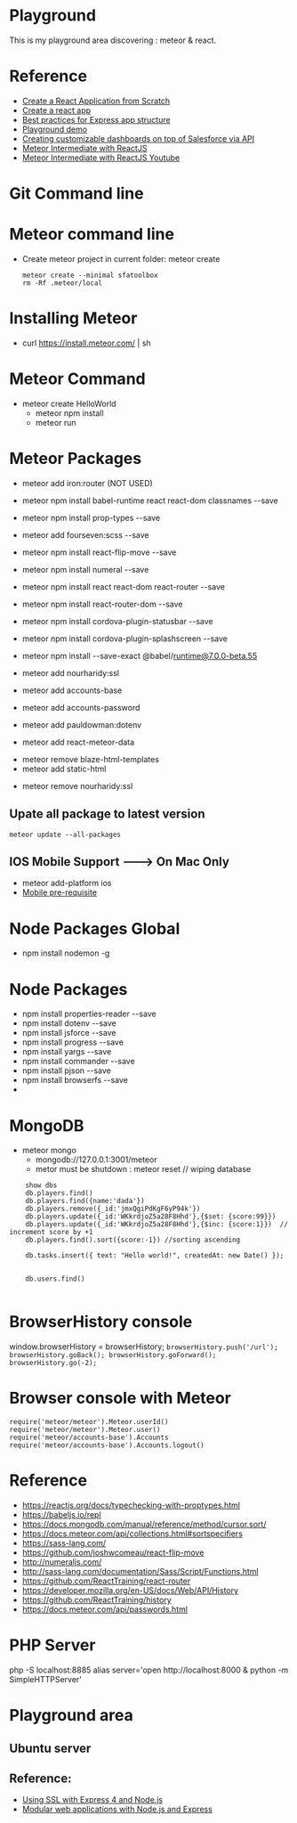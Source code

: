 # Playground
This is my playground area discovering : meteor & react.

# Reference
* [Create a React Application from Scratch](https://blog.cloudboost.io/create-a-react-application-from-scratch-part-1-introduction-b2e66dfb3aae)
* [Create a react app](https://github.com/facebook/create-react-app)
* [Best practices for Express app structure](https://www.terlici.com/2014/08/25/best-practices-express-structure.html)
* [Playground demo](https://github.com/mmurph23/sf-connect-dev)
* [Creating customizable dashboards on top of Salesforce via API](https://github.com/mmurph23/salesforce-dashboard)
* [Meteor Intermediate with ReactJS](https://github.com/meteor/intermediate-example)
* [Meteor Intermediate with ReactJS Youtube](https://www.youtube.com/playlist?list=PLLnpHn493BHFYZUSK62aVycgcAouqBt7V)


# Git Command line


# Meteor command line
* Create meteor project in current folder: meteor create
  ```
  meteor create --minimal sfatoolbox
  rm -Rf .meteor/local
  ```

# Installing Meteor
* curl https://install.meteor.com/ | sh

# Meteor Command
* meteor create HelloWorld
    * meteor npm install
    * meteor run

# Meteor Packages
* meteor add iron:router (NOT USED)
  
* meteor npm install babel-runtime react react-dom classnames --save 
* meteor npm install prop-types --save
* meteor add fourseven:scss --save
* meteor npm install react-flip-move --save
* meteor npm install numeral --save
* meteor npm install react react-dom react-router --save
* meteor npm install react-router-dom --save 
* meteor npm install cordova-plugin-statusbar --save
* meteor npm install cordova-plugin-splashscreen --save
* meteor npm install --save-exact @babel/runtime@7.0.0-beta.55

* meteor add nourharidy:ssl
* meteor add accounts-base
* meteor add accounts-password
* meteor add pauldowman:dotenv
* meteor add react-meteor-data
<!--- Causing Uncaught Error: Target container is not a DOM element. on client side, then add static-html -->
* meteor remove blaze-html-templates 
* meteor add static-html
<!-- if nourharidy:ssl :  Uncaught ReferenceError: Template is not defined -->
* meteor remove nourharidy:ssl


## Upate all package to latest version 
```
meteor update --all-packages
```

## IOS Mobile Support  ---> On Mac Only
* meteor add-platform ios
* [Mobile pre-requisite](https://guide.meteor.com/mobile.html#installing-prerequisites)


# Node Packages Global
* npm install nodemon -g

# Node Packages
* npm install properties-reader --save
* npm install dotenv --save
* npm install jsforce --save
* npm install progress --save
* npm install yargs --save
* npm install commander --save
* npm install pjson --save
* npm install browserfs --save
* 


# MongoDB
* meteor mongo
    * mongodb://127.0.0.1:3001/meteor
    * metor must be shutdown : meteor reset  // wiping database
```
    show dbs
    db.players.find()
    db.players.find({name:'dada'})
    db.players.remove({_id:'jmxQgiPdKgF6yP94k'})
    db.players.update({_id:'WKkrdjoZ5a28F8Hhd'},{$set: {score:99}})
    db.players.update({_id:'WKkrdjoZ5a28F8Hhd'},{$inc: {score:1}})  // increment score by +1
    db.players.find().sort({score:-1}) //sorting ascending

    db.tasks.insert({ text: "Hello world!", createdAt: new Date() });
    

    db.users.find()
    
```

# BrowserHistory console
window.browserHistory = browserHistory;
``
browserHistory.push('/url');
browserHistory.goBack();
browserHistory.goForward();
browserHistory.go(-2);
``

# Browser console with Meteor
```
require('meteor/meteor').Meteor.userId()
require('meteor/meteor').Meteor.user()
require('meteor/accounts-base').Accounts
require('meteor/accounts-base').Accounts.logout()
```
# Reference
* https://reactjs.org/docs/typechecking-with-proptypes.html
* https://babeljs.io/repl
* https://docs.mongodb.com/manual/reference/method/cursor.sort/
* https://docs.meteor.com/api/collections.html#sortspecifiers
* https://sass-lang.com/
* https://github.com/joshwcomeau/react-flip-move
* http://numeraljs.com/
* http://sass-lang.com/documentation/Sass/Script/Functions.html
* https://github.com/ReactTraining/react-router
* https://developer.mozilla.org/en-US/docs/Web/API/History
* https://github.com/ReactTraining/history
* https://docs.meteor.com/api/passwords.html


# PHP Server
php -S localhost:8885
alias server='open http://localhost:8000 & python -m SimpleHTTPServer'  

# Playground area
## Ubuntu server
## Reference:
* [Using SSL with Express 4 and Node.js](https://aghassi.github.io/ssl-using-express-4/)
* [Modular web applications with Node.js and Express](https://vimeo.com/56166857)